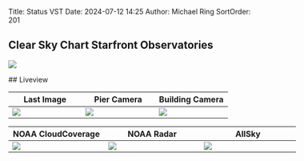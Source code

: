 Title: Status VST
Date: 2024-07-12 14:25
Author: Michael Ring
SortOrder: 201
## Clear Sky Chart Starfront Observatories
<p style="width:1024px;">
<a href=https://www.cleardarksky.com/c/StrfrntObsTXkey.html>
<img src="https://www.cleardarksky.com/c/StrfrntObsTXcsk.gif?c=2012437"></a>
</p>
## Liveview
<p style="width:1024px;">
<table>
  <thead>
    <tr>
      <th width="33%">Last Image</th>
      <th width="33%">Pier Camera</th>
      <th width="33%">Building Camera</th>
    </tr>
  </thead>
  <tbody>
    <tr id="tr-td">
      <td data-src="https://slt-observatory.space/images/vst-images/subimage.jpg">
        <img src="https://slt-observatory.space/images/vst-images/subimage.jpg"/>
      </td>
      <td data-src="https://slt-observatory.space/images/vst-images/image.jpg">
        <img src="https://slt-observatory.space/images/vst-images/image.jpg"/>
      </td>
      <td data-src="https://zyssufjepmbhqznfuwcw.supabase.co/storage/v1/object/public/status-assets-public/building-0005/allsky/images/image.jpg">
        <img src="https://zyssufjepmbhqznfuwcw.supabase.co/storage/v1/object/public/status-assets-public/building-0005/allsky/images/image.jpg"/>
      </td>
    </tr>
  </tbody>
</table>
<table>
  <thead>
    <tr>
      <th width="33%">NOAA CloudCoverage</th>
      <th width="33%">NOAA Radar</th>
      <th width="33%">AllSky</th>
    <tr>
  </thead>
  <tbody>
    <tr id="tr-td2">
      <td data-src="https://cdn.star.nesdis.noaa.gov/GOES16/ABI/SECTOR/sp/GEOCOLOR/GOES16-SP-GEOCOLOR-600x600.gif">
        <img src="https://cdn.star.nesdis.noaa.gov/GOES16/ABI/SECTOR/sp/GEOCOLOR/GOES16-SP-GEOCOLOR-600x600.gif"/>
      </td>
      <td data-src="https://radar.weather.gov/ridge/standard/KSJT_loop.gif">
        <img src="https://radar.weather.gov/ridge/standard/KSJT_loop.gif"/>
      </td>
      <td data-src="https://slt-observatory.space/images/starfront-allsky/allsky.webp">
        <img src="https://slt-observatory.space/images/starfront-allsky/allsky-thumb.webp"/>
      </td>
    </tr>
  </tbody>
</table>
</p>
<!-- include status-vst.schedulerStatus.include -->
<!-- include status-vst.roofStatus.include -->
<!-- include status-vst.powerBoxStatus.include -->
<!-- include status-vst.skyAlertStatus.include -->
<!-- include status-vst.imageStatus.include -->
<script>
  lightGallery(document.getElementById('tr-td'));
  lightGallery(document.getElementById('tr-td2'));
  lightGallery(document.getElementById('selector'),{selector:'.sub',});
  lightGallery(document.getElementById('selector'),{selector:'.allsky',});
</script>

